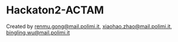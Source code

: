 # Hackaton2-ACTAM
Created by renmu.gong@mail.polimi.it, xiaohao.zhao@mail.polimi.it, bingling.wu@mail.polimi.it
